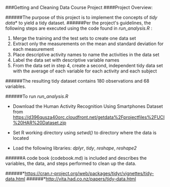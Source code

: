 ###Getting and Cleaning Data Course Project
####Project Overview:

######The purpose of this project is to implement the concepts of *tidy data** to yield a tidy dataset.
######Per the project's guidelines, the following steps are executed using the code found in *run_analysis.R* :
1. Merge the training and the test sets to create one data set
2. Extract only the measurements on the mean and standard deviation for each measurement
3. Place descriptive activity names to name the activities in the data set
4. Label the data set with descriptive variable names
5. From the data set in step 4, create a second, independent tidy data set with the average of each variable for each activity and each subject

######The resulting tidy dataset contains 180 observations and 68 variables.

######To run *run_analysis.R*
- Download the Human Activity Recognition Using Smartphones Dataset from 
https://d396qusza40orc.cloudfront.net/getdata%2Fprojectfiles%2FUCI%20HAR%20Dataset.zip 

- Set R working directory using *setwd()* to directory where the data is located

- Load the following libraries: *dplyr*, *tidy*, *reshape*, *reshape2*

######A code book (codebook.md) is included and describes the variables, the data, and steps performed to clean up the data.

######*https://cran.r-project.org/web/packages/tidyr/vignettes/tidy-data.html
######*http://vita.had.co.nz/papers/tidy-data.html